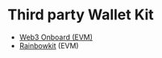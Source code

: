 # Third party Wallet Kit



* [Web3 Onboard (EVM)](https://onboard.blocknative.com/docs/overview/introduction)
* [Rainbowkit](https://github.com/rainbow-me/rainbowkit) (EVM)
